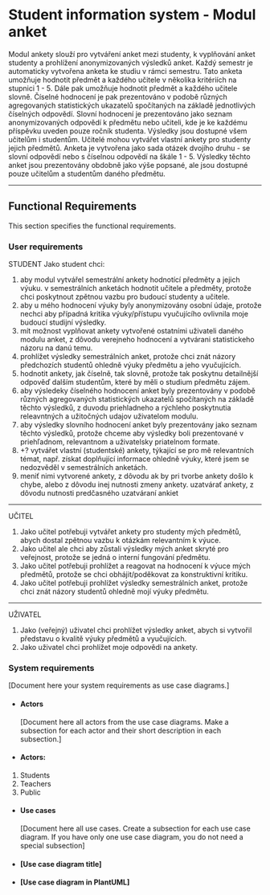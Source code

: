 # Student information system - Modul anket

Modul ankety slouží pro vytváření anket mezi studenty, k vyplňování anket studenty a prohlížení anonymizovaných výsledků anket. Každý semestr je automaticky vytvořena anketa ke studiu v rámci semestru. Tato anketa umožňuje hodnotit předmět a každého učitele v několika kritériích na stupnici 1 - 5. Dále pak umožňuje hodnotit předmět a každého učitele slovně. Číselné hodnocení je pak prezentováno v podobě různých agregovaných statistických ukazatelů spočítaných na základě jednotlivých číselných odpovědí. Slovní hodnocení je prezentováno jako seznam anonymizovaných odpovědí k předmětu nebo učiteli, kde je ke každému příspěvku uveden pouze ročník studenta. Výsledky jsou dostupné všem učitelům i studentům. Učitelé mohou vytvářet vlastní ankety pro studenty jejich předmětů. Anketa je vytvořena jako sada otázek dvojího druhu - se slovní odpovědí nebo s číselnou odpovědí na škále 1 - 5. Výsledky těchto anket jsou prezentovány obdobně jako výše popsané, ale jsou dostupné pouze učitelům a studentům daného předmětu.

---

## Functional Requirements
This section specifies the functional requirements.

### User requirements

STUDENT
Jako student chci:
1. aby modul vytvářel semestrální ankety hodnotící předměty a jejich výuku.
v semestrálních anketách hodnotit učitele a předměty, protože chci poskytnout zpětnou vazbu pro budoucí studenty a učitele.
1. aby u mého hodnocení výuky byly anonymizovány osobní údaje, protože nechci aby případná kritika výuky/přístupu vyučujícího ovlivnila moje budoucí studijní výsledky.
1. mít možnost vyplňovat ankety vytvořené ostatními uživateli daného modulu anket, z dôvodu verejneho hodnocení a vytvárani statistickeho názoru na danú temu.
1. prohlížet výsledky semestrálních anket, protože chci znát názory předchozích studentů ohledně výuky předmětu a jeho vyučujících.
1. hodnotit ankety, jak číselně, tak slovně, protože tak poskytnu detailnější odpověď dalším studentům, které by měli o studium předmětu zájem.
1. aby výsledeky číselného hodnocení anket byly prezentovány v podobě různých agregovaných statistických ukazatelů spočítaných na základě těchto výsledků, z duvodu priehladneho a rýchleho poskytnutia releavntných a užitočných udajov uživatelom modulu.
1. aby výsledky slovního hodnocení anket byly prezentovány jako seznam těchto výsledků, protože chceme aby výsledky boli prezentované v priehľadnom, relevantnom a uživatelsky priatelnom formate.
1. +? vytvářet vlastní (studentské) ankety, týkající se pro mě relevantních témat, např. získat doplňující informace ohledně výuky, které jsem se nedozvěděl v semestrálních anketách.
1. meniť nimi vytvorené ankety, z dôvodu ak by pri tvorbe ankety došlo k chybe, alebo z dôvodu inej nutnosti zmeny ankety.
uzatvárať ankety, z dôvodu nutnosti predčasného uzatváraní ankiet
---
UČITEL
1. Jako učitel potřebuji vytvářet ankety pro studenty mých předmětů, abych dostal zpětnou vazbu k otázkám relevantním k výuce.
1. Jako učitel ale chci aby zůstali výsledky mých anket skryté pro veřejnost, protože se jedná o interní fungování předmětu.
1. Jako učitel potřebuji prohlížet a reagovat na hodnocení k výuce mých předmětů, protože se chci obhájit/poděkovat za konstruktivní kritiku.
1. Jako učitel potřebuji prohlížet výsledky semestrálních anket, protože chci znát názory studentů ohledně mojí výuky předmětu.
---
UŽIVATEL
1. Jako (veřejný) uživatel chci prohlížet výsledky anket, abych si vytvořil představu o kvalitě výuky předmětů a vyučujících.
1. Jako uživatel chci prohlížet moje odpovědi na ankety.


### System requirements
[Document here your system requirements as use case diagrams.]

- #### Actors
  [Document here all actors from the use case diagrams. Make a subsection for each actor and their short description in each subsection.]

- #### Actors:
1. Students
1. Teachers
1. Public

- #### Use cases
  [Document here all use cases. Create a subsection for each use case diagram. If you have only one use case diagram, you do not need a special subsection]

- #### [Use case diagram title]
- #### [Use case diagram in PlantUML]
